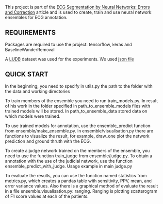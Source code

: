 This project is part of the [ECG Segmentation by Neural Networks: Errors and Correction](https://arxiv.org/abs/1812.10386) article and is used to create, train and use neural network ensembles for ECG annotation.

REQUIREMENTS
------------
Packages are required to use the project: tensorflow, keras and BaselineWanderRemoval

A [LUDB](http://www.cyberheart.unn.ru/database) dataset was used for the experiments. We used [json file](https://drive.google.com/file/d/1LGXwTUIO4vDfocK4qT03B9acnOpWbAaU/view?usp=sharing)

QUICK START
-----------
In the beginning, you need to specify in utils.py the path to the folder with the data and working directories

To train members of the ensemble you need to run train_models.py. In result of his work in the folder specified in path_to_ensemble_models files with trained models will be stored. In path_to_ensemble_data stored data on which models were trained.

To use trained models for annotation, use the ensemble_predict function from ensemble/make_ensemble.py. In ensemble/visualisation.py there are functions to visualize the result, for example, draw_one plot the network prediction and ground thruth with the ECG.

To create a judge network trained on the members of the ensemble, you need to use the function train_judge from ensemble/judge.py. To obtain a annotation with the use of the judicial network, use the function ensemble_predict_with_judge. Usage example in main judge.py

To evaluate the results, you can use the function named statistics from metrics.py, which creates a pandas table with sensitivity, PPV, mean, and error variance values. Also there is a graphical method of evaluate the result in a file ensemble.visualisation.py: ranging. Ranging is plotting scatterogram of F1 score values at each of the patients.
